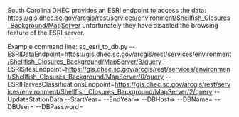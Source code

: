 South Carolina DHEC provides an ESRI endpoint to access the data: https://gis.dhec.sc.gov/arcgis/rest/services/environment/Shellfish_Closures_Background/MapServer
unfortunately they have disabled the browsing feature of the ESRI server.
  
Example command line:
sc_esri_to_db.py --ESRIDataEndpoint=https://gis.dhec.sc.gov/arcgis/rest/services/environment/Shellfish_Closures_Background/MapServer/3/query --ESRISitesEndpoint=https://gis.dhec.sc.gov/arcgis/rest/services/environment/Shellfish_Closures_Background/MapServer/0/query --ESRIHarvesClassificationsEndpoint=https://gis.dhec.sc.gov/arcgis/rest/services/environment/Shellfish_Closures_Background/MapServer/2/query --UpdateStationData --StartYear=<start year> --EndYear=<end year>> --DBHost=<db host address>> --DBName=<db name> --DBUser=<db user> --DBPassword=<db password>
